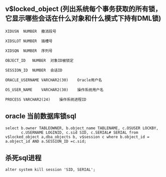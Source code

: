 ## v$locked_object (列出系统每个事务获取的所有锁，它显示哪些会话在什么对象和什么模式下持有DML锁)
    XIDUSN	NUMBER	撤消段号
    
    XIDSLOT	NUMBER	插槽号
    
    XIDSQN	NUMBER	序列号
    
    OBJECT_ID	NUMBER	对象ID被锁定
    
    SESSION_ID	NUMBER	会话ID
    
    ORACLE_USERNAME	VARCHAR2(30)	Oracle用户名
    
    OS_USER_NAME	VARCHAR2(30)	操作系统用户名
    
    PROCESS	VARCHAR2(24)	操作系统进程ID
    
## oracle 当前数据库锁sql
    select b.owner TABLEOWNER, b.object_name TABLENAME, c.OSUSER LOCKBY,
           c.USERNAME LOGINID, c.sid SID, c.SERIAL# SERIAL from v$locked_object a,dba_objects b, v$session c where b.object_id = a.object_id AND a.SESSION_ID =c.sid;

## 杀死sql进程
    alter system kill session 'SID, SERIAL';